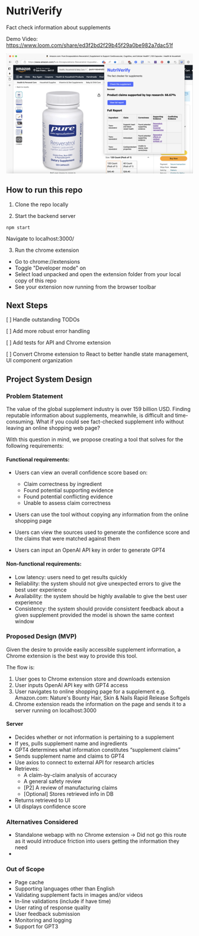 # NutriVerify
Fact check information about supplements

Demo Video: https://www.loom.com/share/ed3f2bd2f29b45f29a0be982a7dac51f

![Demo](media/demo.png)


## How to run this repo

1. Clone the repo locally

2. Start the backend server
```
npm start
```

Navigate to localhost:3000/

3. Run the chrome extension

- Go to chrome://extensions
- Toggle "Developer mode" on
- Select load unpacked and open the extension folder from your local copy of this repo
- See your extension now running from the browser toolbar 

## Next Steps
[ ] Handle outstanding TODOs

[ ] Add more robust error handling

[ ] Add tests for API and Chrome extension

[ ] Convert Chrome extension to React to better handle state management, UI component organization

## Project System Design
### Problem Statement
The value of the global supplement industry is over 159 billion USD. Finding reputable information about supplements, meanwhile, is difficult and time-consuming. What if you could see fact-checked supplement info without leaving an online shopping web page?

With this question in mind, we propose creating a tool that solves for the following requirements:

#### Functional requirements:
- Users can view an overall confidence score based on:
  - Claim correctness by ingredient
  - Found potential supporting evidence
  - Found potential conflicting evidence
  - Unable to assess claim correctness

- Users can use the tool without copying any information from the online shopping page
- Users can view the sources used to generate the confidence score and the claims that were matched against them
- Users can input an OpenAI API key in order to generate GPT4

#### Non-functional requirements:
- Low latency: users need to get results quickly
- Reliability: the system should not give unexpected errors to give the best user experience
- Availability: the system should be highly available to give the best user experience
- Consistency: the system should provide consistent feedback about a given supplement provided the model is shown the same context window

### Proposed Design (MVP)
Given the desire to provide easily accessible supplement information, a Chrome extension is the best way to provide this tool.

The flow is:
1. User goes to Chrome extension store and downloads extension
2. User inputs OpenAI API key with GPT4 access
3. User navigates to online shopping page for a supplement e.g. Amazon.com: Nature's Bounty Hair, Skin & Nails Rapid Release Softgels
4. Chrome extension reads the information on the page and sends it to a server running on localhost:3000

#### Server
- Decides whether or not information is pertaining to a supplement
- If yes, pulls supplement name and ingredients
- GPT4 determines what information constitutes “supplement claims”
- Sends supplement name and claims to GPT4
- Use axios to connect to external API for research articles
- Retrieves:
  - A claim-by-claim analysis of accuracy
  - A general safety review
  - [P2] A review of manufacturing claims
  - [Optional] Stores retrieved info in DB
- Returns retrieved to UI
- UI displays confidence score

### Alternatives Considered
- Standalone webapp with no Chrome extension -> Did not go this route as it would introduce friction into users getting the information they need
- 
### Out of Scope
- Page cache
- Supporting languages other than English
- Validating supplement facts in images and/or videos
- In-line validations (include if have time)
- User rating of response quality
- User feedback submission
- Monitoring and logging
- Support for GPT3

